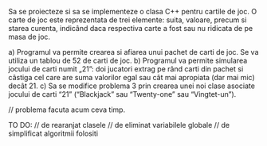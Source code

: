 Sa se proiecteze si sa se implementeze o clasa C++ pentru cartile de joc.
O carte de joc este reprezentata de trei elemente: suita, valoare, precum si
starea curenta, indicând daca respectiva carte a fost sau nu ridicata de pe
masa de joc.

a) Programul va permite crearea si afiarea unui pachet de carti de joc. Se
va utiliza un tablou de 52 de carti de joc.
b) Programul va permite simularea jocului de carti numit „21”: doi
jucatori extrag pe rând carti din pachet si câstiga cel care are suma
valorilor egal sau cât mai apropiata (dar mai mic) decât 21. 
c) Sa se modifice problema 3 prin crearea unei noi clase
asociate jocului de carti “21” (“Blackjack” sau “Twenty-one” sau “Vingtet-un”). 


// problema facuta acum ceva timp.

TO DO:
// de rearanjat clasele
// de eliminat variabilele globale
// de simplificat algoritmii folositi
